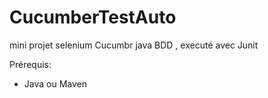 # CucumberTestAuto
mini projet selenium Cucumbr java  BDD , executé avec Junit


Prérequis:
 - Java ou Maven   



